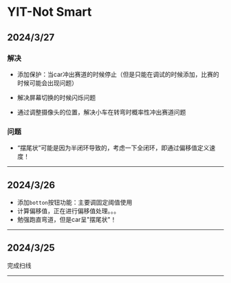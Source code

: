 # YIT-Not Smart






## 2024/3/27

### 解决

- 添加保护：当car冲出赛道的时候停止（但是只能在调试的时候添加，比赛的时候可能会出现问题）

-  解决屏幕切换的时候闪烁问题
- 通过调整摄像头的位置，解决小车在转弯时概率性冲出赛道问题

### 问题

- “摆尾状”可能是因为半闭环导致的，考虑一下全闭环，即通过偏移值定义速度！

___

## 2024/3/26

- 添加`botton`按钮功能：主要调固定阈值使用
- 计算偏移值，正在进行偏移值处理。。。
- 勉强跑直弯道，但是car呈"摆尾状"！

___


## 2024/3/25

完成扫线

___

